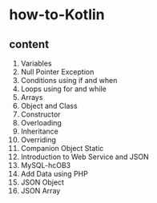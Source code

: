 # how-to-Kotlin
## content
1. Variables
2. Null Pointer Exception
3. Conditions using if and when
4. Loops using for and while
5. Arrays
6. Object and Class
7. Constructor
8. Overloading
10. Inheritance
11. Overriding
12. Companion Object Static
13. Introduction to Web Service and JSON
14. MySQL-hcOB3
15. Add Data using PHP
16. JSON Object
17. JSON Array
